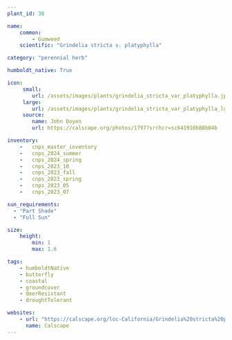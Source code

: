 ```yaml
---
plant_id: 38

name: 
    common: 
        - Gumweed
    scientific: "Grindelia stricta v. platyphylla"   

category: "perennial herb"

humboldt_native: True

icon: 
     small: 
        url: /assets/images/plants/grindelia_stricta_var_platyphylla.jpg 
     large: 
        url: /assets/images/plants/grindelia_stricta_var_platyphylla_lg.jpg 
     source: 
        name: John Doyen 
        url: https://calscape.org/photos/1797?srchcr=sc641910b88b04b

inventory: 
    -   cnps_master_inventory
    -   cnps_2024_summer
    -   cnps_2024_spring
    -   cnps_2023_10
    -   cnps_2023_fall
    -   cnps_2023_spring
    -   cnps_2023_05 
    -   cnps_2023_07 

sun_requirements:
  - "Part Shade"
  - "Full Sun"

size:
    height: 
        min: 1
        max: 1.6

tags:
    - humboldtNative
    - butterfly
    - coastal
    - groundcover
    - deerResistant
    - droughtTolerant

websites: 
    - url: "https://calscape.org/loc-California/Grindelia%20stricta%20platyphylla(%20)"
      name: Calscape
---
```


